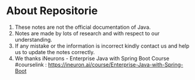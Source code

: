 # About Repositorie

1. These notes are not the official documentation of Java.
2. Notes are made by lots of research and with respect to our understanding.
3. If any mistake or the information is incorrect kindly contact us and help us to update the notes correctly.
4. We thanks iNeurons - Enterprise Java with Spring Boot Course
#courselink : https://ineuron.ai/course/Enterprise-Java-with-Spring-Boot
